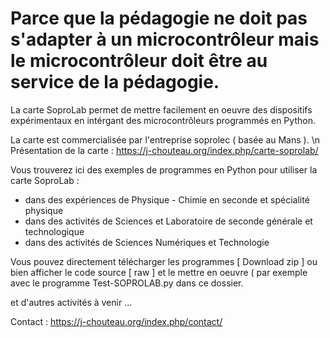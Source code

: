 # Parce que la pédagogie ne doit pas s'adapter à un microcontrôleur mais le microcontrôleur doit être au service de la pédagogie.

La carte SoproLab permet de mettre facilement en oeuvre des dispositifs expérimentaux en intérgant des microcontrôleurs programmés en Python.

La carte est commercialisée par l'entreprise soprolec ( basée au Mans ).
\n Présentation de la carte : https://j-chouteau.org/index.php/carte-soprolab/

Vous trouverez ici des exemples de programmes en Python pour utiliser la carte SoproLab :
- dans des expériences de Physique - Chimie en seconde et spécialité physique
- dans des activités de Sciences et Laboratoire de seconde générale et technologique
- dans des activités de Sciences Numériques et Technologie

Vous pouvez directement télécharger les programmes [ Download zip ] ou bien afficher le code source [ raw ] et le mettre en oeuvre ( par exemple avec le programme Test-SOPROLAB.py dans ce dossier.

et d'autres activités à venir ...

Contact : https://j-chouteau.org/index.php/contact/
